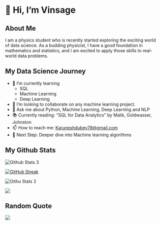 # 👋 Hi, I’m Vinsage

## About Me
I am a physics student who is recently started exploring the exciting world of data science. As a budding physicist, I have a good foundation in mathematics and statistics, and I am excited to apply those skills to real-world data problems.

## My Data Science Journey
- 🌱 I’m currently learning 
    - SQL
    - Machine Learning
    - Deep Learning
- 👯 I’m looking to collaborate on any machine learning project.
- 💬 Ask me about Python, Machine Learning, Deep Learning and NLP
- :books: Currently reading: "SQL for Data Analytics" by Malik, Goldwasser, Johnston
- 📫 How to reach me: Karuneshdubey78@gmail.com
- 🌠 Next Step: Deeper dive into Machine learning algorithms


## My Github Stats

![Github Stats 3](https://github-readme-stats.vercel.app/api?username=vinsage)


[![GitHub Streak](https://github-readme-streak-stats.herokuapp.com?user=vinsage&theme=vue-dark&hide_border=true&date_format=M%20j%5B%2C%20Y%5D)](https://git.io/streak-stats)

![Githu Stats 2](https://github-readme-stats.vercel.app/api/top-langs/?username=vinsage)

[![](https://visitcount.itsvg.in/api?id=vinsage&icon=0&color=0)](https://visitcount.itsvg.in)


## Random Quote

![](https://quotes-github-readme.vercel.app/api?type=horizontal&theme=radical)


